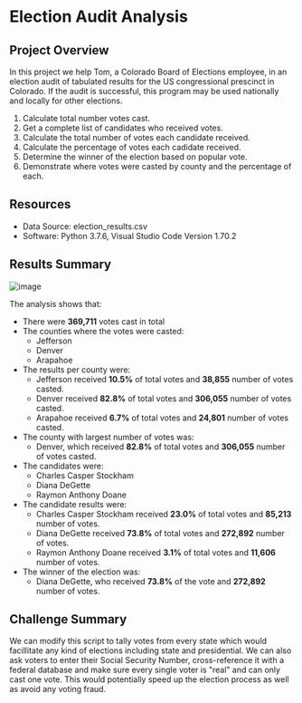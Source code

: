 # Election Audit Analysis

## Project Overview
 In this project we help Tom, a Colorado Board of Elections employee, in an election audit of tabulated results for the US congressional prescinct in Colorado. If the audit is successful, this program may be used nationally and locally for other elections.
  
  1. Calculate total number votes cast.
  2. Get a complete list of candidates who received votes.
  3. Calculate the total number of votes each candidate received.
  4. Calculate the percentage of votes each cadidate received.
  5. Determine the winner of the election based on popular vote.
  6. Demonstrate where votes were casted by county and the percentage of each.
  
## Resources
- Data Source: election_results.csv
- Software: Python 3.7.6, Visual Studio Code Version 1.70.2 

## Results Summary
![image](https://user-images.githubusercontent.com/110706169/187830847-41b3a303-b26d-47e4-b18a-26ee7075a47c.png)

The analysis shows that:
- There were **369,711** votes cast in total
- The counties where the votes were casted:
    - Jefferson
    - Denver
    - Arapahoe
- The results per county were:
    - Jefferson received **10.5%** of total votes and **38,855** number of votes casted.
    - Denver received **82.8%** of total votes and **306,055** number of votes casted.
    - Arapahoe received **6.7%** of total votes and **24,801** number of votes casted.
- The county with largest number of votes was:
    - Denver, which received **82.8%** of total votes and **306,055** number of votes casted.
- The candidates were:
    - Charles Casper Stockham
    - Diana DeGette
    - Raymon Anthony Doane
- The candidate results were:
    - Charles Casper Stockham received **23.0%** of total votes and **85,213** number of votes.
    - Diana DeGette received **73.8%** of total votes and **272,892** number of votes.
    - Raymon Anthony Doane received **3.1%** of total votes and **11,606** number of votes.
- The winner of the election was:
    - Diana DeGette, who received **73.8%** of the vote and **272,892** number of votes.


## Challenge Summary
We can modify this script to tally votes from every state which would facillitate any kind of elections including state and presidential. We can also ask voters to enter their Social Security Number, cross-reference it with a federal database and make sure every single voter is "real" and can only cast one vote. This would potentially speed up the election process as well as avoid any voting fraud.
